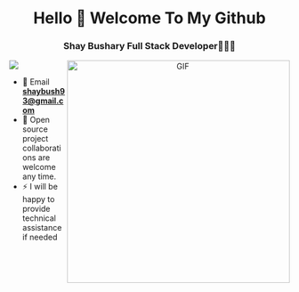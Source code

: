 <h1 align='center'>Hello 👋 Welcome To My Github</h1> 
<h3 align='center'>Shay Bushary Full Stack Developer🧑🏻‍💻</h3>

<a target="_blank" align="center">
  <img align="right" top="300" height="400" width="400" alt="GIF" src="https://dcubedata.com/images/ezgif.com-gif-maker-10.gif">
</a>

<img src="https://skillicons.dev/icons?i=angular,nestjs,typescript,bootstrap,rxjs,java,js,mongodb,redis,mysql,nodejs,redux,sass,react,html,css,tailwind,nextjs,vscode,webstorm&perline=7" />

- 📩 Email **shaybush93@gmail.com**
- 🤝 Open source project collaborations are welcome any time.
- ⚡ I will be happy to provide technical assistance if needed
